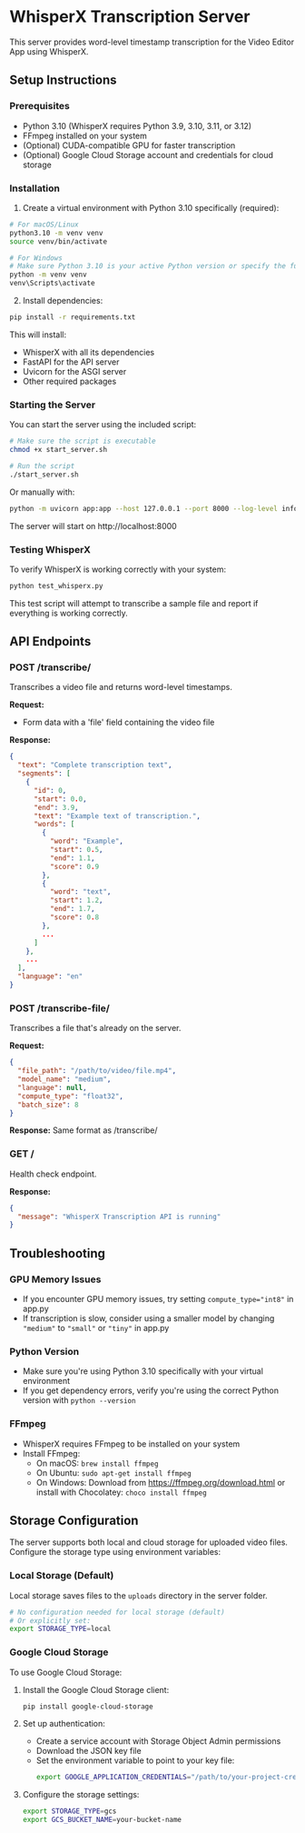 # WhisperX Transcription Server

This server provides word-level timestamp transcription for the Video Editor App using WhisperX.

## Setup Instructions

### Prerequisites

- Python 3.10 (WhisperX requires Python 3.9, 3.10, 3.11, or 3.12)
- FFmpeg installed on your system
- (Optional) CUDA-compatible GPU for faster transcription
- (Optional) Google Cloud Storage account and credentials for cloud storage

### Installation

1. Create a virtual environment with Python 3.10 specifically (required):

```bash
# For macOS/Linux
python3.10 -m venv venv
source venv/bin/activate

# For Windows
# Make sure Python 3.10 is your active Python version or specify the full path
python -m venv venv
venv\Scripts\activate
```

2. Install dependencies:

```bash
pip install -r requirements.txt
```

This will install:
- WhisperX with all its dependencies
- FastAPI for the API server
- Uvicorn for the ASGI server
- Other required packages

### Starting the Server

You can start the server using the included script:

```bash
# Make sure the script is executable
chmod +x start_server.sh

# Run the script
./start_server.sh
```

Or manually with:

```bash
python -m uvicorn app:app --host 127.0.0.1 --port 8000 --log-level info
```

The server will start on http://localhost:8000

### Testing WhisperX

To verify WhisperX is working correctly with your system:

```bash
python test_whisperx.py
```

This test script will attempt to transcribe a sample file and report if everything is working correctly.

## API Endpoints

### POST /transcribe/

Transcribes a video file and returns word-level timestamps.

**Request:**
- Form data with a 'file' field containing the video file

**Response:**
```json
{
  "text": "Complete transcription text",
  "segments": [
    {
      "id": 0,
      "start": 0.0,
      "end": 3.9,
      "text": "Example text of transcription.",
      "words": [
        {
          "word": "Example",
          "start": 0.5,
          "end": 1.1,
          "score": 0.9
        },
        {
          "word": "text",
          "start": 1.2,
          "end": 1.7,
          "score": 0.8
        },
        ...
      ]
    },
    ...
  ],
  "language": "en"
}
```

### POST /transcribe-file/

Transcribes a file that's already on the server.

**Request:**
```json
{
  "file_path": "/path/to/video/file.mp4",
  "model_name": "medium",
  "language": null,
  "compute_type": "float32",
  "batch_size": 8
}
```

**Response:**
Same format as /transcribe/

### GET /

Health check endpoint.

**Response:**
```json
{
  "message": "WhisperX Transcription API is running"
}
```

## Troubleshooting

### GPU Memory Issues
- If you encounter GPU memory issues, try setting `compute_type="int8"` in app.py
- If transcription is slow, consider using a smaller model by changing `"medium"` to `"small"` or `"tiny"` in app.py

### Python Version
- Make sure you're using Python 3.10 specifically with your virtual environment
- If you get dependency errors, verify you're using the correct Python version with `python --version`

### FFmpeg
- WhisperX requires FFmpeg to be installed on your system
- Install FFmpeg:
  - On macOS: `brew install ffmpeg`
  - On Ubuntu: `sudo apt-get install ffmpeg`
  - On Windows: Download from https://ffmpeg.org/download.html or install with Chocolatey: `choco install ffmpeg`

## Storage Configuration

The server supports both local and cloud storage for uploaded video files. Configure the storage type using environment variables:

### Local Storage (Default)

Local storage saves files to the `uploads` directory in the server folder.

```bash
# No configuration needed for local storage (default)
# Or explicitly set:
export STORAGE_TYPE=local
```

### Google Cloud Storage

To use Google Cloud Storage:

1. Install the Google Cloud Storage client:
   ```bash
   pip install google-cloud-storage
   ```

2. Set up authentication:
   - Create a service account with Storage Object Admin permissions
   - Download the JSON key file
   - Set the environment variable to point to your key file:
     ```bash
     export GOOGLE_APPLICATION_CREDENTIALS="/path/to/your-project-credentials.json"
     ```

3. Configure the storage settings:
   ```bash
   export STORAGE_TYPE=gcs
   export GCS_BUCKET_NAME=your-bucket-name
   ```